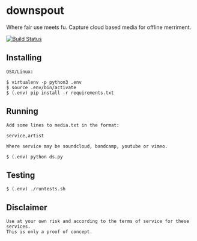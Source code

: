# downspout #

Where fair use meets fu.  Capture cloud based media for offline merriment.

[![Build Status](https://travis-ci.org/ajduncan/downspout.svg?branch=master)](https://travis-ci.org/ajduncan/downspout)

## Installing ##

	OSX/Linux:

	$ virtualenv -p python3 .env
	$ source .env/bin/activate
	$ (.env) pip install -r requirements.txt

## Running ##

	Add some lines to media.txt in the format:
	
	service,artist

	Where service may be soundcloud, bandcamp, youtube or vimeo.

	$ (.env) python ds.py

## Testing ##

	$ (.env) ./runtests.sh

## Disclaimer ##

	Use at your own risk and according to the terms of service for these services.
	This is only a proof of concept.
